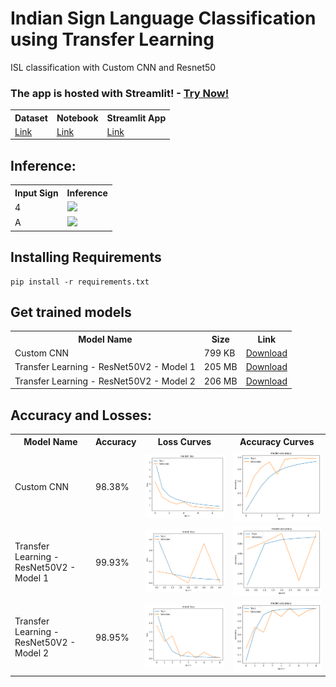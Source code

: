 # Indian Sign Language Classification using Transfer Learning

ISL classification with Custom CNN and Resnet50

### The app is hosted with Streamlit! - <a href="https://notshrirang-indian-sign-language-classification-usin-app-u8h4g3.streamlit.app/">Try Now!</a>

<table>
<th>Dataset</th>
<th>Notebook</th>
<th>Streamlit App</th>
<tr>
<td><a href="https://www.kaggle.com/datasets/vaishnaviasonawane/indian-sign-language-dataset">Link</a></td>
<td><a href="https://www.kaggle.com/code/notshrirang/isl-classification">Link</a></td>
<td><a href="https://notshrirang-indian-sign-language-classification-usin-app-u8h4g3.streamlit.app/">Link</a></td>
</tr>
</table>

## Inference:
<table>
<th>Input Sign</th>
<th>Inference</th>
<tr>
<td>4</td>
<td><img src="https://github.com/NotShrirang/Indian-Sign-Language-Classification-using-Transfer-Learning/blob/main/Images/streamlit_output1.png"/></td>
</tr>
<tr>
<td>A</td>
<td><img src="https://github.com/NotShrirang/Indian-Sign-Language-Classification-using-Transfer-Learning/blob/main/Images/streamlit_output2.png"/></td>
</tr>
</table>

## Installing Requirements
```
pip install -r requirements.txt
```

## Get trained models
<table>
<th>Model Name</th>
<th>Size</th>
<th>Link</th>
<tr>
<td>
Custom CNN
</td>
<td>
799 KB
</td>
<td>
<a href="https://github.com/NotShrirang/Indian-Sign-Language-Classification-using-Transfer-Learning/releases/download/v0.0.1/model_1_aug.h5">Download</a>
</td>
</tr>
<tr>
<td>
Transfer Learning - ResNet50V2 - Model 1
</td>
<td>
205 MB
</td>
<td>
<a href="https://github.com/NotShrirang/Indian-Sign-Language-Classification-using-Transfer-Learning/releases/download/v0.0.1/tl_model_1.h5">Download</a>
</td>
</tr>
<tr>
<td>
Transfer Learning - ResNet50V2 - Model 2
</td>
<td>
206 MB
</td>
<td>
<a href="https://github.com/NotShrirang/Indian-Sign-Language-Classification-using-Transfer-Learning/releases/download/v0.0.1/tl_model_2.h5">Download</a>
</td>
</tr>
</table>

## Accuracy and Losses:
<table>
<th>Model Name</th>
<th>Accuracy</th>
<th>Loss Curves</th>
<th>Accuracy Curves</th>
<tr>
<td>
Custom CNN
</td>
<td>
98.38%
</td>
<td>
<img src="./Images/Custom CNN Loss.png"/>
</td>
<td>
<img src="./Images/Custom CNN Accuracy.png"/>
</td>
</tr>
<tr>
<td>
Transfer Learning - ResNet50V2 - Model 1
</td>
<td>
99.93%
</td>
<td>
<img src="./Images/tl_model_1_loss.png"/>
</td>
<td>
<img src="./Images/tl_model_1_accuracy.png"/>
</td>
</tr>
<tr>
<td>
Transfer Learning - ResNet50V2 - Model 2
</td>
<td>
98.95%
</td>
<td>
<img src="./Images/tl_model_2_loss.png"/>
</td>
<td>
<img src="./Images/tl_model_2_accuracy.png"/>
</td>
</tr>
</table>
